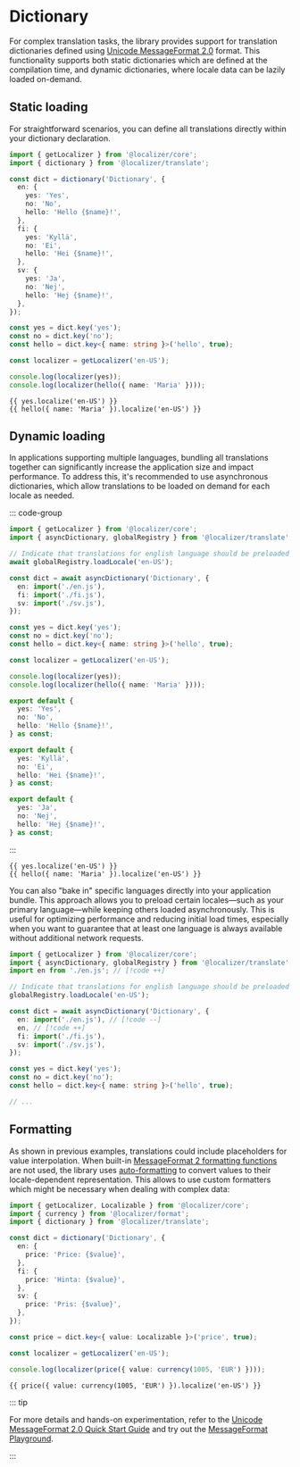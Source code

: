 # Dictionary <Package name="translate"/> <Experimental/>

<script setup>
import { dictionary } from '@localizer/translate';
import { currency } from '@localizer/format';

const dict = dictionary('Dictionary', {
  en: {
    yes: 'Yes',
    no: 'No',
    hello: 'Hello {$name}!',
    price: 'Price: {$value}',
  },
  fi: {
    yes: 'Kyllä',
    no: 'Ei',
    hello: 'Hei {$name}!',
    price: 'Hinta: {$value}'
  },
  sv: {
    yes: 'Ja',
    no: 'Nej',
    hello: 'Hej {$name}!',
    price: 'Pris: {$value}'
  }
});

const yes = dict.key('yes');
const no = dict.key('no');
const hello = dict.key('hello', true);
const price = dict.key('price', true);
</script>

For complex translation tasks, the library provides support for translation dictionaries defined using [Unicode MessageFormat 2.0](https://messageformat.unicode.org/docs/quick-start/) format. This functionality supports both static dictionaries which are defined at the compilation time, and dynamic dictionaries, where locale data can be lazily loaded on-demand.

## Static loading

For straightforward scenarios, you can define all translations directly within your dictionary declaration.

```typescript twoslash
import { getLocalizer } from '@localizer/core';
import { dictionary } from '@localizer/translate';

const dict = dictionary('Dictionary', {
  en: {
    yes: 'Yes',
    no: 'No',
    hello: 'Hello {$name}!',
  },
  fi: {
    yes: 'Kyllä',
    no: 'Ei',
    hello: 'Hei {$name}!',
  },
  sv: {
    yes: 'Ja',
    no: 'Nej',
    hello: 'Hej {$name}!',
  },
});

const yes = dict.key('yes');
const no = dict.key('no');
const hello = dict.key<{ name: string }>('hello', true);

const localizer = getLocalizer('en-US');

console.log(localizer(yes));
console.log(localizer(hello({ name: 'Maria' })));
```

```console-vue
{{ yes.localize('en-US') }}
{{ hello({ name: 'Maria' }).localize('en-US') }}
```

## Dynamic loading

In applications supporting multiple languages, bundling all translations together can significantly increase the application size and impact performance. To address this, it's recommended to use asynchronous dictionaries, which allow translations to be loaded on demand for each locale as needed.

::: code-group

```typescript [index.ts]
import { getLocalizer } from '@localizer/core';
import { asyncDictionary, globalRegistry } from '@localizer/translate';

// Indicate that translations for english language should be preloaded
await globalRegistry.loadLocale('en-US');

const dict = await asyncDictionary('Dictionary', {
  en: import('./en.js'),
  fi: import('./fi.js'),
  sv: import('./sv.js'),
});

const yes = dict.key('yes');
const no = dict.key('no');
const hello = dict.key<{ name: string }>('hello', true);

const localizer = getLocalizer('en-US');

console.log(localizer(yes));
console.log(localizer(hello({ name: 'Maria' })));
```

```typescript [en.ts]
export default {
  yes: 'Yes',
  no: 'No',
  hello: 'Hello {$name}!',
} as const;
```

```typescript [fi.ts]
export default {
  yes: 'Kyllä',
  no: 'Ei',
  hello: 'Hei {$name}!',
} as const;
```

```typescript [sv.ts]
export default {
  yes: 'Ja',
  no: 'Nej',
  hello: 'Hej {$name}!',
} as const;
```

:::

```console-vue
{{ yes.localize('en-US') }}
{{ hello({ name: 'Maria' }).localize('en-US') }}
```

You can also "bake in" specific languages directly into your application bundle. This approach allows you to preload certain locales—such as your primary language—while keeping others loaded asynchronously. This is useful for optimizing performance and reducing initial load times, especially when you want to guarantee that at least one language is always available without additional network requests.

```typescript
import { getLocalizer } from '@localizer/core';
import { asyncDictionary, globalRegistry } from '@localizer/translate';
import en from './en.js'; // [!code ++]

// Indicate that translations for english language should be preloaded
globalRegistry.loadLocale('en-US');

const dict = await asyncDictionary('Dictionary', {
  en: import('./en.js'), // [!code --]
  en, // [!code ++]
  fi: import('./fi.js'),
  sv: import('./sv.js'),
});

const yes = dict.key('yes');
const no = dict.key('no');
const hello = dict.key<{ name: string }>('hello', true);

// ...
```

## Formatting

As shown in previous examples, translations could include placeholders for value interpolation. When built-in [MessageFormat 2 formatting functions](https://messageformat.unicode.org/docs/reference/functions/) are not used, the library uses [auto-formatting](../formatting/other/auto-format.md) to convert values to their locale-dependent representation. This allows to use custom formatters which might be necessary when dealing with complex data:

```typescript twoslash
import { getLocalizer, Localizable } from '@localizer/core';
import { currency } from '@localizer/format';
import { dictionary } from '@localizer/translate';

const dict = dictionary('Dictionary', {
  en: {
    price: 'Price: {$value}',
  },
  fi: {
    price: 'Hinta: {$value}',
  },
  sv: {
    price: 'Pris: {$value}',
  },
});

const price = dict.key<{ value: Localizable }>('price', true);

const localizer = getLocalizer('en-US');

console.log(localizer(price({ value: currency(1005, 'EUR') })));
```

```console-vue
{{ price({ value: currency(1005, 'EUR') }).localize('en-US') }}
```

::: tip

For more details and hands-on experimentation, refer to the [Unicode MessageFormat 2.0 Quick Start Guide](https://messageformat.unicode.org/docs/quick-start/) and try out the [MessageFormat Playground](https://messageformat.unicode.org/playground/).

:::
